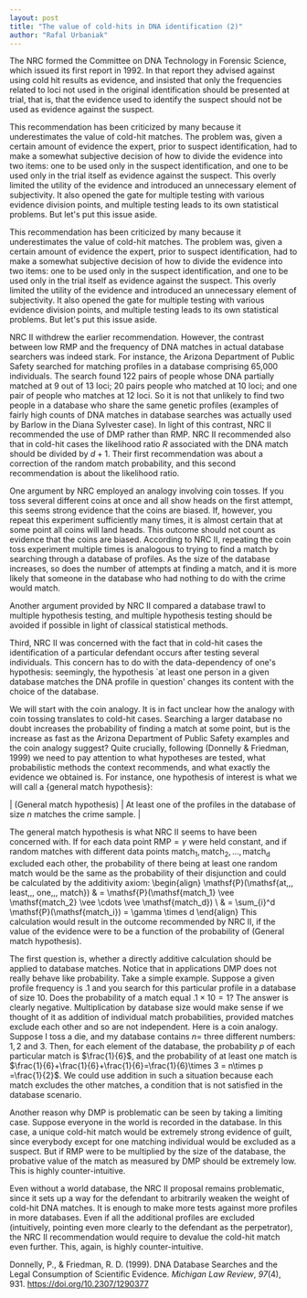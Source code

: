```yaml
---
layout: post
title: "The value of cold-hits in DNA identification (2)"
author: "Rafal Urbaniak"
---
```




The NRC formed the Committee on DNA Technology in Forensic Science, which issued its first report in 1992.  In that report they advised against using cold hit results as evidence, and insisted that only the frequencies related to loci not used in the original identification should be presented at trial, that is, that the evidence used to identify the suspect should not be used as evidence against the suspect.



This recommendation has been criticized by many because it underestimates the value of cold-hit matches. The problem was, given a certain amount of evidence the expert, prior to suspect identification, had to make a somewhat subjective decision of how to  divide the evidence into two items: one to be used only in the suspect identification, and one to be used only in the trial itself as evidence against the suspect. This overly limited the utility of the evidence and introduced an unnecessary element of subjectivity. It also opened the gate for multiple testing with various evidence division points, and multiple testing leads to its own statistical problems. But let's put this issue aside.



This recommendation has been criticized by many because it underestimates the value of cold-hit matches. The problem was, given a certain amount of evidence the expert, prior to suspect identification, had to make a somewhat subjective decision of how to  divide the evidence into two items: one to be used only in the suspect identification, and one to be used only in the trial itself as evidence against the suspect. This overly limited the utility of the evidence and introduced an unnecessary element of subjectivity. It also opened the gate for multiple testing with various evidence division points, and multiple testing leads to its own statistical problems. But let's put this issue aside.


NRC II withdrew the earlier recommendation. However, the contrast between low RMP and the frequency of DNA matches in actual database searchers was indeed stark.  For instance, the Arizona Department of Public Safety searched for matching profiles in a database comprising 65,000 individuals. The search found 122 pairs of people whose DNA  partially matched at 9 out of 13 loci; 20 pairs people who matched at 10 loci; and one pair of people who matches at 12 loci. So it is not that unlikely to find two people in a database who share the same genetic profiles  (examples of fairly high counts of DNA matches in database searches  was actually used by Barlow in the Diana Sylvester case). In light of this contrast, NRC II recommended the use of DMP rather than RMP.  NRC II recommended also that in cold-hit cases the likelihood ratio $R$ associated with the DNA match should be divided by $d+1$. Their first  recommendation was about a correction of the random match probability, and this second recommendation is about the likelihood ratio.



One argument by NRC employed an analogy involving  coin tosses.  If you toss several different coins at once and all show heads on the first attempt, this seems strong evidence that the coins are biased. If, however, you repeat this experiment sufficiently many times, it is almost certain that at some point all coins will land heads.
This outcome should not count as evidence that the coins are biased. According to NRC II, repeating the coin toss experiment multiple times is analogous to trying to find a match by searching through a database of profiles.  As the size of the database increases,  so does  the number of attempts at finding a match, and
 it is more likely that someone in the database who had nothing to do with the crime would  match.


Another argument provided by NRC II compared a database trawl to multiple hypothesis testing, and multiple hypothesis testing should be avoided if possible in light of  classical statistical methods.


Third, NRC II was concerned with the fact that in cold-hit cases the identification of a particular defendant occurs after testing several individuals. This concern has to do with the data-dependency of one's hypothesis: seemingly, the hypothesis `at least one person in a given database matches the DNA profile in question' changes its content with the choice of the database.

We will start with the coin analogy. It is in fact unclear how the analogy with coin tossing translates to cold-hit cases. Searching a larger database no doubt increases the probability of finding a match at some point, but is the increase as fast as the Arizona Department of Public Safety examples and the coin analogy suggest? Quite crucially, following (Donnelly & Friedman, 1999) we need to pay attention to what hypotheses are tested, what probabilistic methods the context recommends, and what exactly the evidence we obtained is. For instance, one hypothesis of interest is  what we will call a {general match hypothesis}:

| (General match hypothesis) |  At least one of the profiles in the database of size $n$  matches the crime sample. |


 The general match hypothesis is what NRC II seems to have been concerned with. If for each data point  RMP$=\gamma$ were held constant, and if random   matches with different data points $\mathsf{match_1, match_2, \dots, match_d}$ excluded each other, the probability of there being at least one random match would be the same as the probability of their disjunction and could be  calculated by the additivity axiom:
\begin{align}
\mathsf{P}(\mathsf{at\,\,\, least\,\,\, one\,\,\, match}) & = \mathsf{P}(\mathsf{match_1} \vee \mathsf{match_2} \vee \cdots \vee \mathsf{match_d}) \\
& = \sum_{i}^d \mathsf{P}(\mathsf{match_i}) = \gamma \times d
\end{align}
This calculation would result in the outcome recommended by NRC II, if the value of the evidence were to be a function of the probability of (General match hypothesis).


The first question  is, whether a directly additive calculation  should be applied to database matches.
Notice that  in applications DMP does not really behave like probability. Take a simple example. Suppose a given profile frequency is $.1$ and you search for this particular profile in a database of size 10. Does the  probability of a match  equal $.1 \times 10=1$? The answer is clearly negative.  Multiplication by database size would make sense if we thought of it as addition of individual match probabilities, provided matches exclude each other and so are  not independent.  Here is a coin analogy. Suppose I toss a die, and my database contains $n=$ three different numbers: $1, 2$ and $3$. Then, for each element of the database, the probability $p$ of each particular match is $\frac{1}{6}$, and the probability of at least one match is $\frac{1}{6}+\frac{1}{6}+\frac{1}{6}=\frac{1}{6}\times 3 = n\times p =\frac{1}{2}$. We could use  addition  in such a situation because each match excludes the other matches, a condition that is not satisfied in the database scenario.

Another reason why DMP is problematic can be seen by taking a limiting case. Suppose everyone in the world is recorded in the database. In this case, a unique cold-hit match would be extremely strong evidence of guilt, since everybody  except for one matching individual would be excluded as a suspect. But if RMP were to be  multiplied by the size of the database, the probative value of the match as measured by DMP should be extremely low. This is highly counter-intuitive.

Even without a world database, the NRC II proposal remains problematic, since it sets up a way for  the defendant to arbitrarily weaken the weight of cold-hit DNA matches. It is enough to make more tests against more profiles in more databases. Even if all the additional profiles are excluded (intuitively, pointing even more clearly to the defendant as the perpetrator), the NRC II recommendation would require to devalue the cold-hit match even further. This, again, is highly counter-intuitive.



Donnelly, P., & Friedman, R. D. (1999). DNA Database Searches and the Legal Consumption of Scientific Evidence. *Michigan Law Review*, *97*(4), 931. <https://doi.org/10.2307/1290377>

